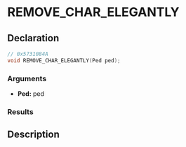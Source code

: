 # REMOVE_CHAR_ELEGANTLY

## Declaration
```cpp
// 0x5731084A
void REMOVE_CHAR_ELEGANTLY(Ped ped);
```

### Arguments
- **Ped:** ped

### Results

## Description
